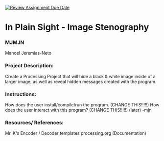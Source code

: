 [![Review Assignment Due Date](https://classroom.github.com/assets/deadline-readme-button-22041afd0340ce965d47ae6ef1cefeee28c7c493a6346c4f15d667ab976d596c.svg)](https://classroom.github.com/a/am3xLbu5)
# In Plain Sight - Image Stenography

### MJMJN

Manoel Jeremias-Neto

### Project Description:

Create a Processing Project that will hide a black & white image inside of a larger image, as well as reveal hidden messages created with the program.

### Instructions:

How does the user install/compile/run the program. (CHANGE THIS!!!!!)
How does the user interact with this program? (CHANGE THIS!!!!!)
(later) -mjn

### Resources/ References:

Mr. K's Encoder / Decoder templates
processing.org (Documentation)

